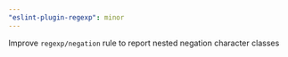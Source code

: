 ```yaml
---
"eslint-plugin-regexp": minor
---
```


Improve `regexp/negation` rule to report nested negation character classes
